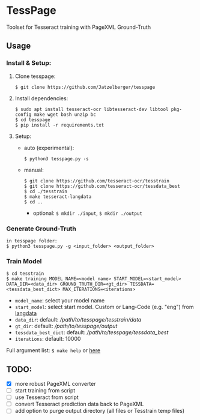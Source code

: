 # TessPage
Toolset for Tesseract training with PageXML Ground-Truth

## Usage
### Install & Setup:
1. Clone tesspage:
    ```
    $ git clone https://github.com/Jatzelberger/tesspage
    ```

2. Install dependencies:
    ```
    $ sudo apt install tesseract-ocr libtesseract-dev libtool pkg-config make wget bash unzip bc
    $ cd tesspage
    $ pip install -r requirements.txt
   ```
3. Setup:
   - auto (experimental):
     ```
     $ python3 tesspage.py -s
     ```
   - manual:
     ```
     $ git clone https://github.com/tesseract-ocr/tesstrain
     $ git clone https://github.com/tesseract-ocr/tessdata_best
     $ cd ./tesstrain
     $ make tesseract-langdata
     $ cd ..
     ```
     - optional: `$ mkdir ./input`, `$ mkdir ./output`

### Generate Ground-Truth
```
in tesspage folder:
$ python3 tesspage.py -g <input_folder> <output_folder>
```

### Train Model
```
$ cd tesstrain
$ make training MODEL_NAME=<model_name> START_MODEL=<start_model> DATA_DIR=<data_dir> GROUND_TRUTH_DIR=<gt_dir> TESSDATA=<tessdata_best_dict> MAX_ITERATIONS=<iterations>
```
- `model_name`: select your model name
- `start_model`: select start model. Custom or Lang-Code (e.g. "eng") from [langdata](https://github.com/tesseract-ocr/langdata)
- `data_dir`: default: _/path/to/tesspage/tesstrain/data_
- `gt_dir`: default: _/path/to/tesspage/output_
- `tessdata_best_dict`: default: _/path/to/tesspage/tessdata_best_
- `iterations`: default: 10000

Full argument list: `$ make help` or [here](https://github.com/tesseract-ocr/tesstrain#train)

## TODO:
- [x] more robust PageXML converter
- [ ] start training from script
- [ ] use Tesseract from script
- [ ] convert Tesseract prediction data back to PageXML
- [ ] add option to purge output directory (all files or Tesstrain temp files)
